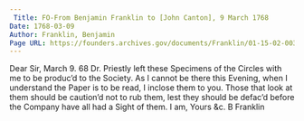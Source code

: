 ```yaml
---
 Title: FO-From Benjamin Franklin to [John Canton], 9 March 1768
Date: 1768-03-09
Author: Franklin, Benjamin
Page URL: https://founders.archives.gov/documents/Franklin/01-15-02-0038
---
```


Dear Sir,
March 9. 68
Dr. Priestly left these Specimens of the Circles with me to be produc’d to the Society. As I cannot be there this Evening, when I understand the Paper is to be read,  I inclose them to you. Those that look at them should be caution’d not to rub them, lest they should be defac’d before the Company have all had a Sight of them. I am, Yours &c.
B Franklin

